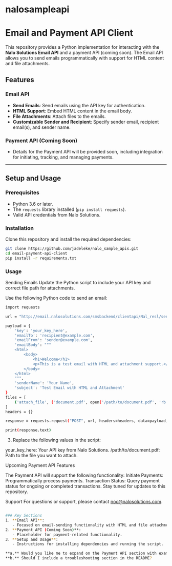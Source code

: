 # nalosampleapi
# Email and Payment API Client

This repository provides a Python implementation for interacting with the **Nalo Solutions Email API** and a payment API (coming soon). The Email API allows you to send emails programmatically with support for HTML content and file attachments.

## Features

### Email API
- **Send Emails**: Send emails using the API key for authentication.
- **HTML Support**: Embed HTML content in the email body.
- **File Attachments**: Attach files to the emails.
- **Customizable Sender and Recipient**: Specify sender email, recipient email(s), and sender name.

### Payment API (Coming Soon)
- Details for the Payment API will be provided soon, including integration for initiating, tracking, and managing payments.

---

## Setup and Usage

### Prerequisites
- Python 3.6 or later.
- The `requests` library installed (`pip install requests`).
- Valid API credentials from Nalo Solutions.

### Installation
Clone this repository and install the required dependencies:
```bash
git clone https://github.com/jadeleke/nalo_sample_apis.git
cd email-payment-api-client
pip install -r requirements.txt
````

### Usage
Sending Emails
Update the Python script to include your API key and correct file path for attachments.

Use the following Python code to send an email:

```bash
import requests

url = "http://email.nalosolutions.com/smsbackend/clientapi/Nal_resl/send-email/"

payload = {
    'key': 'your_key_here',
    'emailTo': 'recipient@example.com',
    'emailFrom': 'sender@example.com',
    'emailBody': """
    <html>
        <body>
            <h1>Welcome</h1>
            <p>This is a test email with HTML and attachment support.</p>
        </body>
    </html>
    """,
    'senderName': 'Your Name',
    'subject': 'Test Email with HTML and Attachment'
}
files = [
    ('attach_file', ('document.pdf', open('/path/to/document.pdf', 'rb'), 'application/pdf'))
]
headers = {}

response = requests.request("POST", url, headers=headers, data=payload, files=files)

print(response.text)
````


3. Replace the following values in the script:

your_key_here: Your API key from Nalo Solutions.
/path/to/document.pdf: Path to the file you want to attach.


Upcoming Payment API Features

The Payment API will support the following functionality:
Initiate Payments: Programmatically process payments.
Transaction Status: Query payment status for ongoing or completed transactions.
Stay tuned for updates to this repository.

Support
For questions or support, please contact noc@nalosolutions.com.

```bash

### Key Sections
1. **Email API**:
   - Focused on email-sending functionality with HTML and file attachments.
2. **Payment API (Coming Soon)**:
   - Placeholder for payment-related functionality.
3. **Setup and Usage**:
   - Instructions for installing dependencies and running the script.

**a.** Would you like me to expand on the Payment API section with example placeholders?  
**b.** Should I include a troubleshooting section in the README?
````





